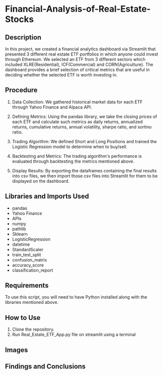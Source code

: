 # Financial-Analysis-of-Real-Estate-Stocks

## Description

In this project, we created a financial analytics dashboard via Streamlit that presented 3 different real estate ETF portfolios in which anyone could invest through Ethereum.
We selected an ETF from 3 different sectors which included XLRE(Residential), ICF(Commercial) and CORN(Agriculture).
The dashboard provides a brief selection of critical metrics that are useful in deciding whether the selected ETF is worth investing in.

## Procedure

1. Data Collection: We gathered historical market data for each ETF through Yahoo Finance and Alpaca API.

2. Defining Metrics: Using the pandas library, we take the closing prices of each ETF and calculate such metrics as daily returns, annualized returns, cumulative returns, annual volatility, sharpe ratio, and sortino ratio.

4. Trading Algorithm: We defined Short and Long Positions and trained the Logistic Regression model to determine when to buy/sell.

5. Backtesting and Metrics: The trading algorithm's performance is evaluated through backtesting the metrics mentioned above.

6. Display Results: By exporting the dataframes containing the final results into csv files, we then import those csv files into Streamlit for them to be displayed on the dashboard.


## Libraries and Imports Used
- pandas
- Yahoo Finance
- APIs
- numpy
- pathlib
- Sklearn
- LogisticRegression
- datetime
- StandardScaler
- train_test_split
- confusion_matrix
- accuracy_score
- classification_report

## Requirements
To use this script, you will need to have Python installed along with the libraries mentioned above. 

## How to Use
1. Clone the repository.
2. Run Real_Estate_ETF_App.py file on streamlit using a terminal

## Images

## Findings and Conclusions
